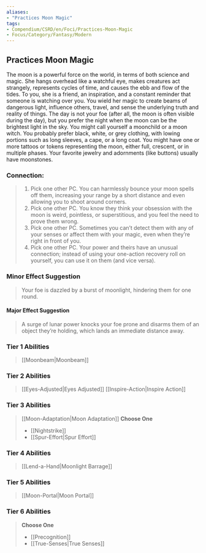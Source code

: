 ```yaml
---
aliases:
- "Practices Moon Magic"
tags:
- Compendium/CSRD/en/Foci/Practices-Moon-Magic
- Focus/Category/Fantasy/Modern
---
```


  
## Practices Moon Magic
The moon is a powerful force on the world, in terms of both science and magic. She hangs overhead like a watchful eye, makes creatures act strangely, represents cycles of time, and causes the ebb and flow of the tides. To you, she is a friend, an inspiration, and a constant reminder that someone is watching over you. You wield her magic to create beams of dangerous light, influence others, travel, and sense the underlying truth and reality of things. The day is not your foe (after all, the moon is often visible during the day), but you prefer the night when the moon can be the brightest light in the sky. You might call yourself a moonchild or a moon witch. You probably prefer black, white, or grey clothing, with lowing portions such as long sleeves, a cape, or a long coat. You might have one or more tattoos or tokens representing the moon, either full, crescent, or in multiple phases. Your favorite jewelry and adornments (like buttons) usually have moonstones.


### Connection: 
>1. Pick one other PC. You can harmlessly bounce your moon spells off them, increasing your range by a short distance and even allowing you to shoot around corners.
>2. Pick one other PC. You know they think your obsession with the moon is weird, pointless, or superstitious, and you feel the need to prove them wrong.
>3. Pick one other PC. Sometimes you can’t detect them with any of your senses or affect them with your magic, even when they’re right in front of you.
>4. Pick one other PC. Your power and theirs have an unusual connection; instead of using your one-action recovery roll on yourself, you can use it on them (and vice versa).
### Minor Effect Suggestion
>Your foe is dazzled by a burst of moonlight, hindering them for one round.
#### Major Effect Suggestion 
>A surge of lunar power knocks your foe prone and disarms them of an object they’re holding, which lands an immediate distance away.

### Tier 1 Abilities  
> [[Moonbeam|Moonbeam]]


### Tier 2 Abilities  
> [[Eyes-Adjusted|Eyes Adjusted]]
> [[Inspire-Action|Inspire Action]]  

### Tier 3 Abilities  
>[[Moon-Adaptation|Moon Adaptation]]
> **Choose One**  
>- [[Nightstrike]]
>- [[Spur-Effort|Spur Effort]]
### Tier 4 Abilities  
> [[Lend-a-Hand|Moonlight Barrage]]  

### Tier 5 Abilities  
> [[Moon-Portal|Moon Portal]]


### Tier 6 Abilities
> **Choose One**  
>- [[Precognition]]  
>- [[True-Senses|True Senses]]
